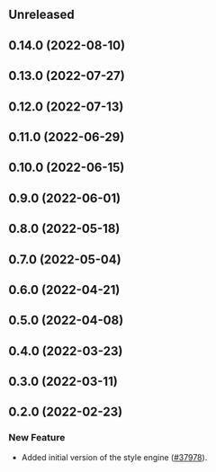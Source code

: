 <!-- Learn how to maintain this file at https://github.com/WordPress/gutenberg/tree/HEAD/packages#maintaining-changelogs. -->

## Unreleased

## 0.14.0 (2022-08-10)

## 0.13.0 (2022-07-27)

## 0.12.0 (2022-07-13)

## 0.11.0 (2022-06-29)

## 0.10.0 (2022-06-15)

## 0.9.0 (2022-06-01)

## 0.8.0 (2022-05-18)

## 0.7.0 (2022-05-04)

## 0.6.0 (2022-04-21)

## 0.5.0 (2022-04-08)

## 0.4.0 (2022-03-23)

## 0.3.0 (2022-03-11)

## 0.2.0 (2022-02-23)

### New Feature

-   Added initial version of the style engine ([#37978](https://github.com/WordPress/gutenberg/pull/37978)).
